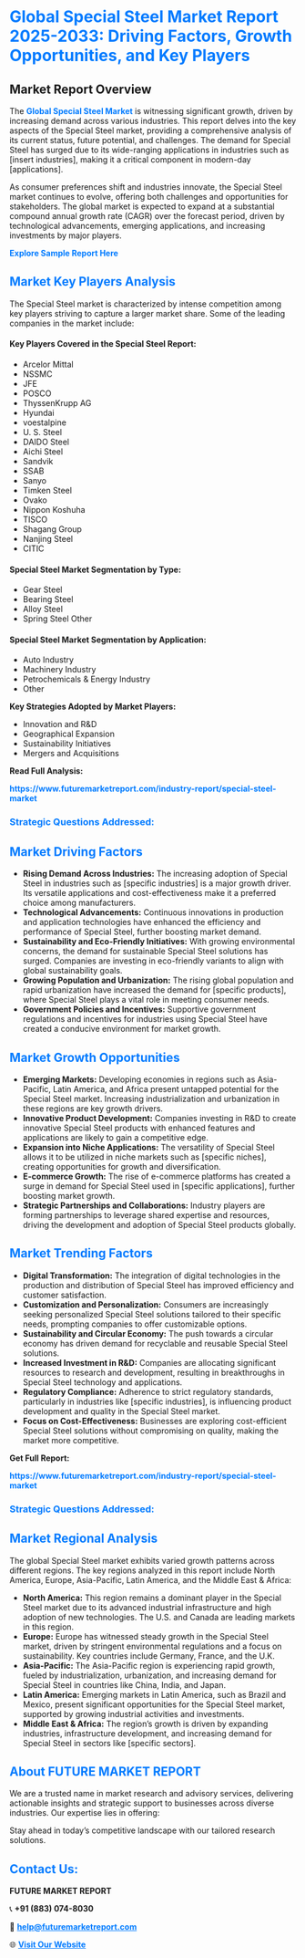 <h1 style="color: #007BFF;">Global Special Steel Market Report 2025-2033: Driving Factors, Growth Opportunities, and Key Players</h1>

<section id="overview">
<h2>Market Report Overview</h2>
<p>The <a href="https://www.futuremarketreport.com/industry-report/special-steel-market" style="color: #007BFF; text-decoration: none;"><strong>Global Special Steel Market</strong></a> is witnessing significant growth, driven by increasing demand across various industries. This report delves into the key aspects of the Special Steel market, providing a comprehensive analysis of its current status, future potential, and challenges. The demand for Special Steel has surged due to its wide-ranging applications in industries such as [insert industries], making it a critical component in modern-day [applications].</p>
<p>As consumer preferences shift and industries innovate, the Special Steel market continues to evolve, offering both challenges and opportunities for stakeholders. The global market is expected to expand at a substantial compound annual growth rate (CAGR) over the forecast period, driven by technological advancements, emerging applications, and increasing investments by major players.</p>
</section>

<section id="overview">
<p><a href="https://www.futuremarketreport.com/request-sample/reportId=88583" style="color: #007BFF; text-decoration: none;"><strong>Explore Sample Report Here</strong></a></p>
</section>

<section id="key-players">
<h2 style="color: #007BFF;">Market Key Players Analysis</h2>
<p>The Special Steel market is characterized by intense competition among key players striving to capture a larger market share. Some of the leading companies in the market include:</p>
<h4>Key Players Covered in the Special Steel Report:</h4>
<ul><li>Arcelor Mittal</li><li>NSSMC</li><li>JFE</li><li>POSCO</li><li>ThyssenKrupp AG</li><li>Hyundai</li><li>voestalpine</li><li>U. S. Steel</li><li>DAIDO Steel</li><li>Aichi Steel</li><li>Sandvik</li><li>SSAB</li><li>Sanyo</li><li>Timken Steel</li><li>Ovako</li><li>Nippon Koshuha</li><li>TISCO</li><li>Shagang Group</li><li>Nanjing Steel</li><li>CITIC</li></ul>
<h4>Special Steel Market Segmentation by Type:</h4>
<ul><li>Gear Steel</li><li>Bearing Steel</li><li>Alloy Steel</li><li>Spring Steel Other</li></ul>

<h4>Special Steel Market Segmentation by Application:</h4>
<ul><li>Auto Industry</li><li>Machinery Industry</li><li>Petrochemicals &amp; Energy Industry</li><li>Other</li></ul>
<p><strong>Key Strategies Adopted by Market Players:</strong></p>
<ul>
<li>Innovation and R&D</li>
<li>Geographical Expansion</li>
<li>Sustainability Initiatives</li>
<li>Mergers and Acquisitions</li>
</ul>
</section>

<section>
<p><strong>Read Full Analysis: </strong></p><a href="https://www.futuremarketreport.com/industry-report/special-steel-market" style="color: #007BFF; text-decoration: none;"><strong>https://www.futuremarketreport.com/industry-report/special-steel-market</strong></a>
<h3 style="color: #007BFF;">Strategic Questions Addressed:</h3>
</section>

<section id="driving-factors">
<h2 style="color: #007BFF;">Market Driving Factors</h2>
<ul>
<li><strong>Rising Demand Across Industries:</strong> The increasing adoption of Special Steel in industries such as [specific industries] is a major growth driver. Its versatile applications and cost-effectiveness make it a preferred choice among manufacturers.</li>
<li><strong>Technological Advancements:</strong> Continuous innovations in production and application technologies have enhanced the efficiency and performance of Special Steel, further boosting market demand.</li>
<li><strong>Sustainability and Eco-Friendly Initiatives:</strong> With growing environmental concerns, the demand for sustainable Special Steel solutions has surged. Companies are investing in eco-friendly variants to align with global sustainability goals.</li>
<li><strong>Growing Population and Urbanization:</strong> The rising global population and rapid urbanization have increased the demand for [specific products], where Special Steel plays a vital role in meeting consumer needs.</li>
<li><strong>Government Policies and Incentives:</strong> Supportive government regulations and incentives for industries using Special Steel have created a conducive environment for market growth.</li>
</ul>
</section>

<section id="growth-opportunities">
<h2 style="color: #007BFF;">Market Growth Opportunities</h2>
<ul>
<li><strong>Emerging Markets:</strong> Developing economies in regions such as Asia-Pacific, Latin America, and Africa present untapped potential for the Special Steel market. Increasing industrialization and urbanization in these regions are key growth drivers.</li>
<li><strong>Innovative Product Development:</strong> Companies investing in R&D to create innovative Special Steel products with enhanced features and applications are likely to gain a competitive edge.</li>
<li><strong>Expansion into Niche Applications:</strong> The versatility of Special Steel allows it to be utilized in niche markets such as [specific niches], creating opportunities for growth and diversification.</li>
<li><strong>E-commerce Growth:</strong> The rise of e-commerce platforms has created a surge in demand for Special Steel used in [specific applications], further boosting market growth.</li>
<li><strong>Strategic Partnerships and Collaborations:</strong> Industry players are forming partnerships to leverage shared expertise and resources, driving the development and adoption of Special Steel products globally.</li>
</ul>
</section>

<section id="trending-factors">
<h2 style="color: #007BFF;">Market Trending Factors</h2>
<ul>
<li><strong>Digital Transformation:</strong> The integration of digital technologies in the production and distribution of Special Steel has improved efficiency and customer satisfaction.</li>
<li><strong>Customization and Personalization:</strong> Consumers are increasingly seeking personalized Special Steel solutions tailored to their specific needs, prompting companies to offer customizable options.</li>
<li><strong>Sustainability and Circular Economy:</strong> The push towards a circular economy has driven demand for recyclable and reusable Special Steel solutions.</li>
<li><strong>Increased Investment in R&D:</strong> Companies are allocating significant resources to research and development, resulting in breakthroughs in Special Steel technology and applications.</li>
<li><strong>Regulatory Compliance:</strong> Adherence to strict regulatory standards, particularly in industries like [specific industries], is influencing product development and quality in the Special Steel market.</li>
<li><strong>Focus on Cost-Effectiveness:</strong> Businesses are exploring cost-efficient Special Steel solutions without compromising on quality, making the market more competitive.</li>
</ul>
</section>

<section>
<p><strong>Get Full Report: </strong></p><a href="https://www.futuremarketreport.com/industry-report/special-steel-market" style="color: #007BFF; text-decoration: none;"><strong>https://www.futuremarketreport.com/industry-report/special-steel-market</strong></a>
<h3 style="color: #007BFF;">Strategic Questions Addressed:</h3>
</section>


<section id="regional-analysis">
<h2 style="color: #007BFF;">Market Regional Analysis</h2>
<p>The global Special Steel market exhibits varied growth patterns across different regions. The key regions analyzed in this report include North America, Europe, Asia-Pacific, Latin America, and the Middle East & Africa:</p>
<ul>
<li><strong>North America:</strong> This region remains a dominant player in the Special Steel market due to its advanced industrial infrastructure and high adoption of new technologies. The U.S. and Canada are leading markets in this region.</li>
<li><strong>Europe:</strong> Europe has witnessed steady growth in the Special Steel market, driven by stringent environmental regulations and a focus on sustainability. Key countries include Germany, France, and the U.K.</li>
<li><strong>Asia-Pacific:</strong> The Asia-Pacific region is experiencing rapid growth, fueled by industrialization, urbanization, and increasing demand for Special Steel in countries like China, India, and Japan.</li>
<li><strong>Latin America:</strong> Emerging markets in Latin America, such as Brazil and Mexico, present significant opportunities for the Special Steel market, supported by growing industrial activities and investments.</li>
<li><strong>Middle East & Africa:</strong> The region’s growth is driven by expanding industries, infrastructure development, and increasing demand for Special Steel in sectors like [specific sectors].</li>
</ul>
</section>

<footer>
<h2 style="color: #007BFF;">About FUTURE MARKET REPORT</h2>
<p>We are a trusted name in market research and advisory services, delivering actionable insights and strategic support to businesses across diverse industries. Our expertise lies in offering:</p>

<p>Stay ahead in today’s competitive landscape with our tailored research solutions.</p>

<h2 style="color: #007BFF;">Contact Us:</h2>
<p><strong>FUTURE MARKET REPORT</strong></p>
<p>📞 <strong>+91 (883) 074-8030</strong></p>
<p>📧 <strong><a href="mailto:help@futuremarketreport.com" style="color: #007BFF;">help@futuremarketreport.com</a></strong></p>
<p>🌐 <strong><a href="https://www.futuremarketreport.com/" style="color: #007BFF;">Visit Our Website</a></strong></p>
</footer>
